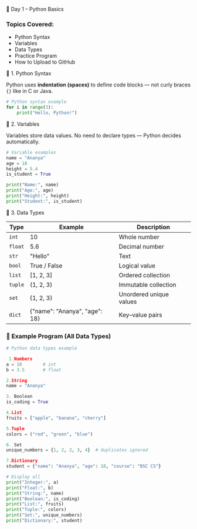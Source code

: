 🐍 Day 1 – Python Basics

### Topics Covered:
- Python Syntax  
- Variables  
- Data Types  
- Practice Program  
- How to Upload to GitHub  



🧩 1. Python Syntax

Python uses **indentation (spaces)** to define code blocks — not curly braces `{}` like in C or Java.

```python
# Python syntax example
for i in range(3):
    print("Hello, Python!")
```

🧮 2. Variables

Variables store data values. No need to declare types — Python decides automatically.

```python
# Variable examples
name = "Ananya"
age = 18
height = 5.4
is_student = True

print("Name:", name)
print("Age:", age)
print("Height:", height)
print("Student:", is_student)
```

 🧠 3. Data Types

| Type | Example | Description |
|------|----------|-------------|
| `int` | 10 | Whole number |
| `float` | 5.6 | Decimal number |
| `str` | "Hello" | Text |
| `bool` | True / False | Logical value |
| `list` | [1, 2, 3] | Ordered collection |
| `tuple` | (1, 2, 3) | Immutable collection |
| `set` | {1, 2, 3} | Unordered unique values |
| `dict` | {"name": "Ananya", "age": 18} | Key–value pairs |


### 🧾 Example Program (All Data Types)

```python
# Python data types example

 1.Numbers
a = 10        # int
b = 3.5       # float

2.String
name = "Ananya"

3. Boolean
is_coding = True

4.List
fruits = ["apple", "banana", "cherry"]

5.Tuple
colors = ("red", "green", "blue")

6. Set
unique_numbers = {1, 2, 2, 3, 4}  # duplicates ignored

7.Dictionary
student = {"name": "Ananya", "age": 18, "course": "BSC CS"}

# Display all
print("Integer:", a)
print("Float:", b)
print("String:", name)
print("Boolean:", is_coding)
print("List:", fruits)
print("Tuple:", colors)
print("Set:", unique_numbers)
print("Dictionary:", student)
```
